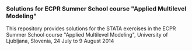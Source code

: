 
### Solutions for ECPR Summer School course "Applied Multilevel Modeling"

This repository provides solutions for the STATA exercises in the ECPR Summer School course "Applied Multilevel Modeling", University of Ljubljana, Slovenia, 24 July to 9 August 2014
